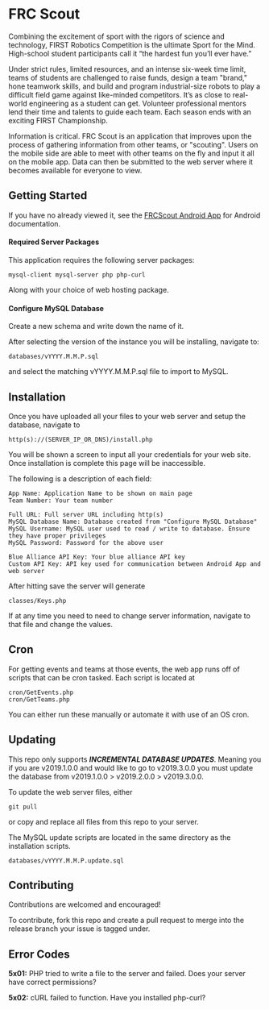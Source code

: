 # FRC Scout

Combining the excitement of sport with the rigors of science and technology, FIRST Robotics Competition is the ultimate Sport for the Mind. High-school student participants call it “the hardest fun you’ll ever have.”

Under strict rules, limited resources, and an intense six-week time limit, teams of students are challenged to raise funds, design a team "brand," hone teamwork skills, and build and program industrial-size robots to play a difficult field game against like-minded competitors. It’s as close to real-world engineering as a student can get. Volunteer professional mentors lend their time and talents to guide each team. Each season ends with an exciting FIRST Championship.

Information is critical. FRC Scout is an application that improves upon the process of gathering information from other teams, or "scouting". Users on the mobile side are able to meet with other teams on the fly and input it all on the mobile app. Data can then be submitted to the web server where it becomes available for everyone to view.

## Getting Started
If you have no already viewed it, see the [FRCScout Android App](https://github.com/AlphaDevelopmentSolutions/FRCScout) for Android documentation.

#### Required Server Packages
This application requires the following server packages:

    mysql-client mysql-server php php-curl

Along with your choice of web hosting package.

#### Configure MySQL Database
Create a new schema and write down the name of it.

After selecting the version of the instance you will be installing, navigate to:

    databases/vYYYY.M.M.P.sql
    
and select the matching vYYYY.M.M.P.sql file to import to MySQL.

## Installation
Once you have uploaded all your files to your web server and setup the database, navigate to
 
    http(s)://(SERVER_IP_OR_DNS)/install.php
    
You will be shown a screen to input all your credentials for your web site. Once installation is complete this page will be inaccessible.

The following is a description of each field:

    App Name: Application Name to be shown on main page
    Team Number: Your team number
    
    Full URL: Full server URL including http(s)
    MySQL Database Name: Database created from "Configure MySQL Database"
    MySQL Username: MySQL user used to read / write to database. Ensure they have proper privileges
    MySQL Password: Password for the above user
    
    Blue Alliance API Key: Your blue alliance API key
    Custom API Key: API key used for communication between Android App and web server
    
After hitting save the server will generate
 
    classes/Keys.php 
    
If at any time you need to need to change server information, navigate to that file and change the values.

## Cron
For getting events and teams at those events, the web app runs off of scripts that can be cron tasked. Each script is located at
    
    cron/GetEvents.php
    cron/GetTeams.php
        
You can either run these manually or automate it with use of an OS cron.

## Updating
This repo only supports **_INCREMENTAL DATABASE UPDATES_**. Meaning you if you are v2019.1.0.0 and would like to go to v2019.3.0.0 you must update the database from v2019.1.0.0 > v2019.2.0.0 > v2019.3.0.0.

To update the web server files, either
    
    git pull

or copy and replace all files from this repo to your server.

The MySQL update scripts are located in the same directory as the installation scripts.

    databases/vYYYY.M.M.P.update.sql
        
## Contributing
Contributions are welcomed and encouraged! 

To contribute, fork this repo and create a pull request to merge into the release branch your issue is tagged under.

## Error Codes
**5x01:** PHP tried to write a file to the server and failed. Does your server have correct permissions?

**5x02:** cURL failed to function. Have you installed php-curl?
